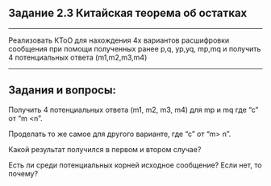 **Задание 2.3**
Китайская теорема об остатках
-
---
Реализовать КТоО для нахождения 4х вариантов расшифровки сообщения при помощи полученных ранее p,q, yp,yq, mp,mq
и получить 4 потенциальных ответа (m1,m2,m3,m4)

---
Задания и вопросы:
---
Получить 4 потенциальных ответа (m1, m2, m3, m4) для mp и mq где “с” от “m <n”.

Проделать то же самое для другого варианте, где “с” от “m> n”.

Какой результат получился в первом и втором случае? 

Есть ли среди потенциальных корней исходное сообщение? Если нет, то почему?
